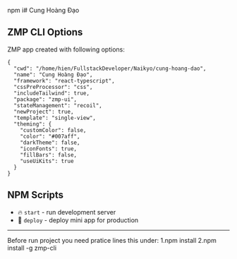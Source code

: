 npm i# Cung Hoàng Đạo

## ZMP CLI Options

ZMP app created with following options:

```
{
  "cwd": "/home/hien/FullstackDeveloper/Naikyo/cung-hoang-dao",
  "name": "Cung Hoàng Đạo",
  "framework": "react-typescript",
  "cssPreProcessor": "css",
  "includeTailwind": true,
  "package": "zmp-ui",
  "stateManagement": "recoil",
  "newProject": true,
  "template": "single-view",
  "theming": {
    "customColor": false,
    "color": "#007aff",
    "darkTheme": false,
    "iconFonts": true,
    "fillBars": false,
    "useUiKits": true
  }
}
```

## NPM Scripts

* 🔥 `start` - run development server
* 🙏 `deploy` - deploy mini app for production

-----------------------------------------------
Before run project you need pratice lines this under:
1.npm install
2.npm install -g zmp-cli